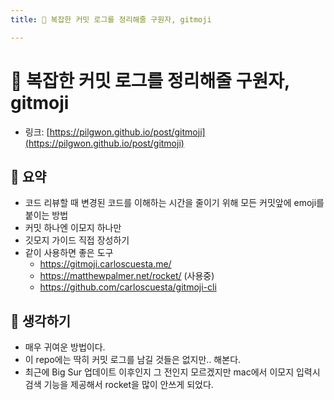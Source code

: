 ```yaml
---
title: 🌝 복잡한 커밋 로그를 정리해줄 구원자, gitmoji

---
```

# 🌝 복잡한 커밋 로그를 정리해줄 구원자, gitmoji

- 링크: [https://pilgwon.github.io/post/gitmoji](https://pilgwon.github.io/post/gitmoji)

## 📝 요약 

- 코드 리뷰할 때 변경된 코드를 이해하는 시간을 줄이기 위해 모든 커밋앞에 emoji를 붙이는 방법
- 커밋 하나엔 이모지 하나만 
- 깃모지 가이드 직접 장성하기 
- 같이 사용하면 좋은 도구 
  - https://gitmoji.carloscuesta.me/
  - https://matthewpalmer.net/rocket/ (사용중)
  - https://github.com/carloscuesta/gitmoji-cli  
  
## 🤔 생각하기   
- 매우 귀여운 방법이다.  
- 이 repo에는 딱히 커밋 로그를 남길 것들은 없지만.. 해본다.
- 최근에 Big Sur 업데이트 이후인지 그 전인지 모르겠지만 mac에서 이모지 입력시 검색 기능을 제공해서 rocket을 많이 안쓰게 되었다.  